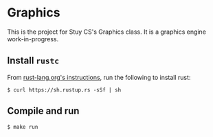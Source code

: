 # Graphics

This is the project for Stuy CS's Graphics class. It is a graphics engine
work-in-progress.

## Install `rustc`

From [rust-lang.org's instructions](https://www.rust-lang.org/en-US/install.html),
run the following to install rust:

    $ curl https://sh.rustup.rs -sSf | sh


## Compile and run

```
$ make run
```
